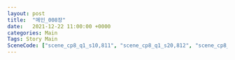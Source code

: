 ```yaml
---
layout: post
title:  "메인_008장"
date:   2021-12-22 11:00:00 +0000
categories: Main
Tags: Story Main
SceneCode: ["scene_cp8_q1_s10,811", "scene_cp8_q1_s20,812", "scene_cp8_q2_s10,821", "scene_cp8_q2_s20,822", "scene_cp8_q3_s10,831", "scene_cp8_q3_s20,832", "scene_cp8_q4_s10,841", "scene_cp8_q4_s20,842", "scene_cp8_q4_s30,843"]
---
```

